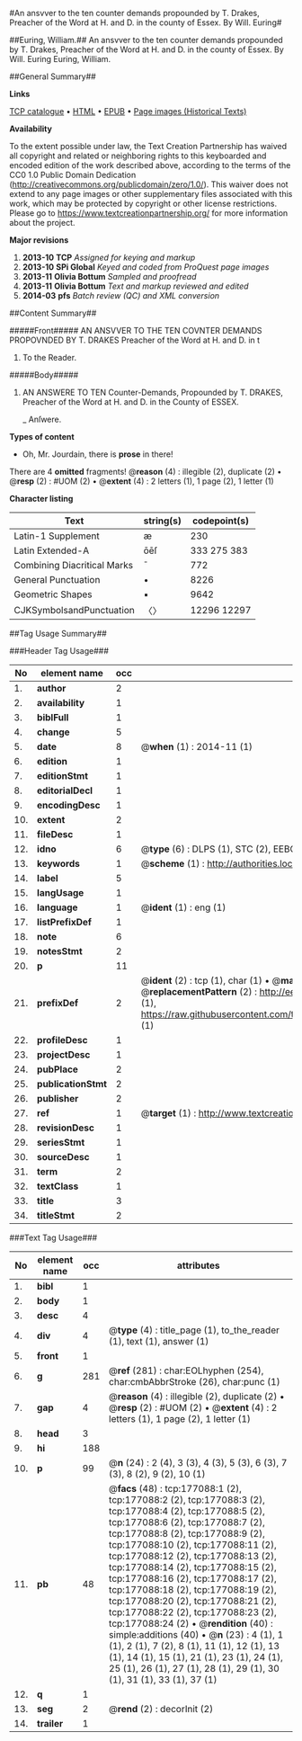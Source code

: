 #An ansvver to the ten counter demands propounded by T. Drakes, Preacher of the Word at H. and D. in the county of Essex. By Will. Euring#

##Euring, William.##
An ansvver to the ten counter demands propounded by T. Drakes, Preacher of the Word at H. and D. in the county of Essex. By Will. Euring
Euring, William.

##General Summary##

**Links**

[TCP catalogue](http://www.ota.ox.ac.uk/tcp/)  • 
[HTML](http://tei.it.ox.ac.uk/tcp/Texts-HTML/free/B13/B13489.html)  • 
[EPUB](http://tei.it.ox.ac.uk/tcp/Texts-EPUB/free/B13/B13489.epub) • 
[Page images (Historical Texts)](https://historicaltexts.jisc.ac.uk/eebo-99849746e)

**Availability**

To the extent possible under law, the Text Creation Partnership has waived all copyright and related or neighboring rights to this keyboarded and encoded edition of the work described above, according to the terms of the CC0 1.0 Public Domain Dedication (http://creativecommons.org/publicdomain/zero/1.0/). This waiver does not extend to any page images or other supplementary files associated with this work, which may be protected by copyright or other license restrictions. Please go to https://www.textcreationpartnership.org/ for more information about the project.

**Major revisions**

1. __2013-10__ __TCP__ *Assigned for keying and markup*
1. __2013-10__ __SPi Global__ *Keyed and coded from ProQuest page images*
1. __2013-11__ __Olivia Bottum__ *Sampled and proofread*
1. __2013-11__ __Olivia Bottum__ *Text and markup reviewed and edited*
1. __2014-03__ __pfs__ *Batch review (QC) and XML conversion*

##Content Summary##

#####Front#####
AN ANSVVER TO THE TEN COVNTER DEMANDS PROPOVNDED BY T. DRAKES Preacher of the Word at H. and D. in t
1. To the Reader.

#####Body#####

1. AN ANSWERE TO TEN Counter-Demands, Propounded by T. DRAKES, Preacher of the Word at H. and D. in the County of ESSEX.

    _ Anſwere.

**Types of content**

  * Oh, Mr. Jourdain, there is **prose** in there!

There are 4 **omitted** fragments! 
 @__reason__ (4) : illegible (2), duplicate (2)  •  @__resp__ (2) : #UOM (2)  •  @__extent__ (4) : 2 letters (1), 1 page (2), 1 letter (1)

**Character listing**


|Text|string(s)|codepoint(s)|
|---|---|---|
|Latin-1 Supplement|æ|230|
|Latin Extended-A|ōēſ|333 275 383|
|Combining             Diacritical Marks|̄|772|
|General Punctuation|•|8226|
|Geometric Shapes|▪|9642|
|CJKSymbolsandPunctuation|〈〉|12296 12297|

##Tag Usage Summary##

###Header Tag Usage###

|No|element name|occ|attributes|
|---|---|---|---|
|1.|__author__|2||
|2.|__availability__|1||
|3.|__biblFull__|1||
|4.|__change__|5||
|5.|__date__|8| @__when__ (1) : 2014-11 (1)|
|6.|__edition__|1||
|7.|__editionStmt__|1||
|8.|__editorialDecl__|1||
|9.|__encodingDesc__|1||
|10.|__extent__|2||
|11.|__fileDesc__|1||
|12.|__idno__|6| @__type__ (6) : DLPS (1), STC (2), EEBO-CITATION (1), PROQUEST (1), VID (1)|
|13.|__keywords__|1| @__scheme__ (1) : http://authorities.loc.gov/ (1)|
|14.|__label__|5||
|15.|__langUsage__|1||
|16.|__language__|1| @__ident__ (1) : eng (1)|
|17.|__listPrefixDef__|1||
|18.|__note__|6||
|19.|__notesStmt__|2||
|20.|__p__|11||
|21.|__prefixDef__|2| @__ident__ (2) : tcp (1), char (1)  •  @__matchPattern__ (2) : ([0-9\-]+):([0-9IVX]+) (1), (.+) (1)  •  @__replacementPattern__ (2) : http://eebo.chadwyck.com/downloadtiff?vid=$1&page=$2 (1), https://raw.githubusercontent.com/textcreationpartnership/Texts/master/tcpchars.xml#$1 (1)|
|22.|__profileDesc__|1||
|23.|__projectDesc__|1||
|24.|__pubPlace__|2||
|25.|__publicationStmt__|2||
|26.|__publisher__|2||
|27.|__ref__|1| @__target__ (1) : http://www.textcreationpartnership.org/docs/. (1)|
|28.|__revisionDesc__|1||
|29.|__seriesStmt__|1||
|30.|__sourceDesc__|1||
|31.|__term__|2||
|32.|__textClass__|1||
|33.|__title__|3||
|34.|__titleStmt__|2||


###Text Tag Usage###

|No|element name|occ|attributes|
|---|---|---|---|
|1.|__bibl__|1||
|2.|__body__|1||
|3.|__desc__|4||
|4.|__div__|4| @__type__ (4) : title_page (1), to_the_reader (1), text (1), answer (1)|
|5.|__front__|1||
|6.|__g__|281| @__ref__ (281) : char:EOLhyphen (254), char:cmbAbbrStroke (26), char:punc (1)|
|7.|__gap__|4| @__reason__ (4) : illegible (2), duplicate (2)  •  @__resp__ (2) : #UOM (2)  •  @__extent__ (4) : 2 letters (1), 1 page (2), 1 letter (1)|
|8.|__head__|3||
|9.|__hi__|188||
|10.|__p__|99| @__n__ (24) : 2 (4), 3 (3), 4 (3), 5 (3), 6 (3), 7 (3), 8 (2), 9 (2), 10 (1)|
|11.|__pb__|48| @__facs__ (48) : tcp:177088:1 (2), tcp:177088:2 (2), tcp:177088:3 (2), tcp:177088:4 (2), tcp:177088:5 (2), tcp:177088:6 (2), tcp:177088:7 (2), tcp:177088:8 (2), tcp:177088:9 (2), tcp:177088:10 (2), tcp:177088:11 (2), tcp:177088:12 (2), tcp:177088:13 (2), tcp:177088:14 (2), tcp:177088:15 (2), tcp:177088:16 (2), tcp:177088:17 (2), tcp:177088:18 (2), tcp:177088:19 (2), tcp:177088:20 (2), tcp:177088:21 (2), tcp:177088:22 (2), tcp:177088:23 (2), tcp:177088:24 (2)  •  @__rendition__ (40) : simple:additions (40)  •  @__n__ (23) : 4 (1), 1 (1), 2 (1), 7 (2), 8 (1), 11 (1), 12 (1), 13 (1), 14 (1), 15 (1), 21 (1), 23 (1), 24 (1), 25 (1), 26 (1), 27 (1), 28 (1), 29 (1), 30 (1), 31 (1), 33 (1), 37 (1)|
|12.|__q__|1||
|13.|__seg__|2| @__rend__ (2) : decorInit (2)|
|14.|__trailer__|1||
